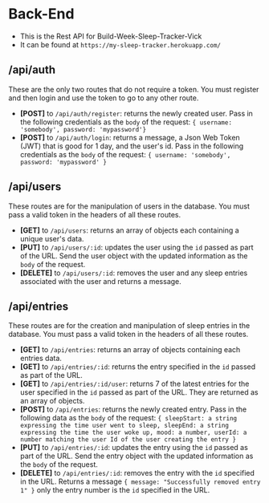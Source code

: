 # Back-End

- This is the Rest API for Build-Week-Sleep-Tracker-Vick
- It can be found at `https://my-sleep-tracker.herokuapp.com/`

## /api/auth

These are the only two routes that do not require a token. You must register and then login and use the token to go to any other route.

- **[POST]** to `/api/auth/register`: returns the newly created user. Pass in the following credentials as the `body` of the request: `{ username: 'somebody', password: 'mypassword'}`
- **[POST]** to `/api/auth/login`: returns a message, a Json Web Token (JWT) that is good for 1 day, and the user's id. Pass in the following credentials as the `body` of the request: `{ username: 'somebody', password: 'mypassword' }`

## /api/users

These routes are for the manipulation of users in the database. You must pass a valid token in the headers of all these routes.

- **[GET]** to `/api/users`: returns an array of objects each containing a unique user's data.
- **[PUT]** to `/api/users/:id`: updates the user using the `id` passed as part of the URL. Send the user object with the updated information as the `body` of the request.
- **[DELETE]** to `/api/users/:id`: removes the user and any sleep entries associated with the user and returns a message.

## /api/entries

These routes are for the creation and manipulation of sleep entries in the database. You must pass a valid token in the headers of all these routes.

- **[GET]** to `/api/entries`: returns an array of objects containing each entries data.
- **[GET]** to `/api/entries/:id`: returns the entry specified in the `id` passed as part of the URL.
- **[GET]** to `/api/entries/:id/user`: returns 7 of the latest entries for the user specified in the `id` passed as part of the URL. They are returned as an array of objects.
- **[POST]** to `/api/entries`: returns the newly created entry. Pass in the following data as the `body` of the request: `{ sleepStart: a string expressing the time user went to sleep, sleepEnd: a string expressing the time the user woke up, mood: a number, userId: a number matching the user Id of the user creating the entry }`
- **[PUT]** to `/api/entries/:id`: updates the entry using the `id` passed as part of the URL. Send the entry object with the updated information as the `body` of the request.
- **[DELETE]** to `/api/entries/:id`: removes the entry with the `id` specified in the URL. Returns a message `{ message: "Successfully removed entry 1" }` only the entry number is the `id` specified in the URL.
